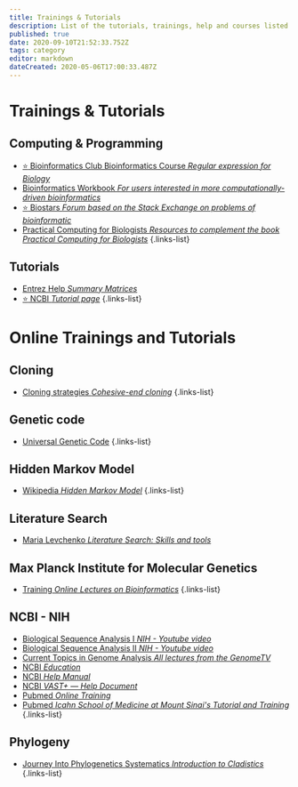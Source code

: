 ```yaml
---
title: Trainings & Tutorials
description: List of the tutorials, trainings, help and courses listed on this website
published: true
date: 2020-09-10T21:52:33.752Z
tags: category
editor: markdown
dateCreated: 2020-05-06T17:00:33.487Z
---
```


# Trainings & Tutorials

## Computing & Programming

- [:star: Bioinformatics Club Bioinformatics Course *Regular expression for Biology*](/trainings-tutorials/computing-programming/Bioinformatics-Club-Bioinformatics-Course/)
- [Bioinformatics Workbook *For users interested in more computationally-driven bioinformatics*](https://vdclab-wiki.herokuapp.com/en/trainings-tutorials/computing-programming/Bioinformatics-Workbook)
- [:star: Biostars *Forum based on the Stack Exchange on problems of bioinformatic*](https://vdclab-wiki.herokuapp.com/en/trainings-tutorials/computing-programming/Biostars)
- [Practical Computing for Biologists *Resources to complement the book Practical Computing for Biologists*](https://vdclab-wiki.herokuapp.com/en/trainings-tutorials/computing-programming/Practical-Computing-for-Biologists)
{.links-list}

## Tutorials

- [Entrez Help *Summary Matrices*](https://vdclab-wiki.herokuapp.com/en/trainings-tutorials/tutorials/NCBI-Summary-Matrices)
- [:star: NCBI *Tutorial page*](https://vdclab-wiki.herokuapp.com/trainings-tutorials/tutorials/NCBI-tutorials/)
{.links-list}

# Online Trainings and Tutorials

## Cloning

- [Cloning strategies *Cohesive-end cloning*](http://www.idtdna.com/pages/decoded/decoded-articles/core-concepts/decoded/2012/04/11/cohesive-end-cloning)
{.links-list}

## Genetic code

- [Universal Genetic Code](http://www.biologydirect.com/content/9/1/4)
{.links-list}

## Hidden Markov Model

- [Wikipedia *Hidden Markov Model*](http://en.wikipedia.org/wiki/Hidden_Markov_model)
{.links-list}

## Literature Search

- [Maria Levchenko *Literature Search: Skills and tools*](https://figshare.com/articles/Literature_Searching_Skills_and_Tools/7228721)

## Max Planck Institute for Molecular Genetics

- [Training *Online Lectures on Bioinformatics*](http://lectures.molgen.mpg.de/online_lectures.html)
{.links-list}

## NCBI - NIH

- [Biological Sequence Analysis I *NIH - Youtube video*](https://www.youtube.com/watch?v=Z72nvSUtEng&index=2&list=PL1ay9ko4A8skSH3BBXU5LarkOn3nJzjn6)
- [Biological Sequence Analysis II *NIH - Youtube video*](http://www.youtube.com/watch?v=aLT86v8mCc8)
- [Current Topics in Genome Analysis *All lectures from the GenomeTV*](http://www.genome.gov/12514288)
- [NCBI *Education*](http://www.ncbi.nlm.nih.gov/education/)
- [NCBI *Help Manual*](http://www.ncbi.nlm.nih.gov/books/NBK3831/)
- [NCBI *VAST+ — Help Document*](http://www.ncbi.nlm.nih.gov/Structure/vastplus/docs/vastplus_help.html)
- [Pubmed *Online Training*](http://www.nlm.nih.gov/bsd/disted/pubmed.html)
- [Pubmed *Icahn School of Medicine at Mount Sinai's Tutorial and Training*](http://libguides.mssm.edu/pubmed_tutorial)
{.links-list}

## Phylogeny

- [Journey Into Phylogenetics Systematics *Introduction to Cladistics*](http://www.ucmp.berkeley.edu/clad/clad4.html)
{.links-list}


